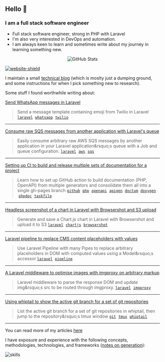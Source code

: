 ## Hello :wave: 

### I am a full stack software engineer

* Full stack software engineer, strong in PHP with Laravel
* I'm also very interested in DevOps and automation.
* I am always keen to learn and sometimes write about my journey in learning something new.

<p align="center"><img alt="GitHub Stats" src="https://github-readme-stats.vercel.app/api?username=alistaircol&count_private=true&show_icons=true&hide=issues,contribs,prs&custom_title=Ally+on+GitHub&disable_animations=true&title_color=58a6ff&icon_color=ffffff&text_color=ffffff&bg_color=0D1117&border_color=30363D" /></p>

[![website-shield](https://img.shields.io/website?url=http%3A%2F%2Fac93.uk)](https://ac93.uk)

I maintain a small [technical blog](https://ac93.uk) (which is moslty just a dumping ground, and some instructions for when I pick something new to research).

Some stuff I found worthwhile writing about:


<!-- BLOG-POST-LIST:START -->
 [Send WhatsApp messages in Laravel](https://ac93.uk/articles/laravel-send-whatsapp-message-with-emoji-and-variables/) 
 > Send a message template containing emoji from Twilio in Laravel 
 [`laravel`](https://ac93.uk/tags/laravel) &nbsp;[`whatsapp`](https://ac93.uk/tags/whatsapp) &nbsp;[`twilio`](https://ac93.uk/tags/twilio) &nbsp; 
 --- 

 [Consume raw SQS messages from another application with Laravel&#39;s queue](https://ac93.uk/articles/laravel-consume-raw-sqs-messages-in-its-job-queue-system/) 
 > Easily consume arbitrary raw AWS SQS messages by another application in your Laravel application&amp;rsquo;s queue with a Job and queue configuration. 
 [`laravel`](https://ac93.uk/tags/laravel) &nbsp;[`aws`](https://ac93.uk/tags/aws) &nbsp;[`sqs`](https://ac93.uk/tags/sqs) &nbsp; 
 --- 

 [Setting up CI to build and release multiple sets of documentation for a project](https://ac93.uk/articles/github-action-build-multiple-sets-of-documentation/) 
 > Learn how to set up GitHub action to build documentation &lpar;PHP, OpenAPI&rpar; from multiple generators and consolidate them all into a single gh-pages branch 
 [`github`](https://ac93.uk/tags/github) &nbsp;[`php`](https://ac93.uk/tags/php) &nbsp;[`openapi`](https://ac93.uk/tags/openapi) &nbsp;[`apigen`](https://ac93.uk/tags/apigen) &nbsp;[`doctum`](https://ac93.uk/tags/doctum) &nbsp;[`doxygen`](https://ac93.uk/tags/doxygen) &nbsp;[`phpdoc`](https://ac93.uk/tags/phpdoc) &nbsp;[`taskfile`](https://ac93.uk/tags/taskfile) &nbsp; 
 --- 

 [Headless screenshot of a chart in Laravel with Browsershot and S3 upload](https://ac93.uk/articles/laravel-chartjs-blade-browsershot/) 
 > Generate and save a Chart.js chart in Laravel with Browsershot and upload it to S3 
 [`laravel`](https://ac93.uk/tags/laravel) &nbsp;[`chartjs`](https://ac93.uk/tags/chartjs) &nbsp;[`browsershot`](https://ac93.uk/tags/browsershot) &nbsp; 
 --- 

 [Laravel pipeline to replace CMS content placeholders with values](https://ac93.uk/articles/laravel-pipeline-placeholder-cms-accessor/) 
 > Use Laravel Pipeline with many Pipes to replace arbitrary placeholders in DOM with computed values using a Model&amp;rsquo;s accessor 
 [`laravel`](https://ac93.uk/tags/laravel) &nbsp;[`pipeline`](https://ac93.uk/tags/pipeline) &nbsp; 
 --- 

 [A Laravel middleware to optimise images with imgproxy on arbitrary markup](https://ac93.uk/articles/laravel-response-middleware-optimise-images-with-imgproxy/) 
 > Laravel middleware to parse the response DOM and update img&amp;rsquo;s src to be routed through imgproxy. 
 [`laravel`](https://ac93.uk/tags/laravel) &nbsp;[`imgproxy`](https://ac93.uk/tags/imgproxy) &nbsp; 
 --- 

 [Using whiptail to show the active git branch for a set of git repositories](https://ac93.uk/articles/whiptail-list-git-repositories-branches-and-jump-to-tmux-window/) 
 > List the active git branch for a set of git repositories in whiptail, then jump to the repository&amp;rsquo;s tmux window 
 [`git`](https://ac93.uk/tags/git) &nbsp;[`tmux`](https://ac93.uk/tags/tmux) &nbsp;[`whiptail`](https://ac93.uk/tags/whiptail) &nbsp; 
 --- 
<!-- BLOG-POST-LIST:END -->

You can read more of my articles [here](https://ac93.uk/articles)

I have exposure and experience with the following concepts, methodologies, technologies, and frameworks ([notes on generation](https://github.com/alistaircol/skills)):

![skills](https://static.ac93.uk/resume/skills.png)
